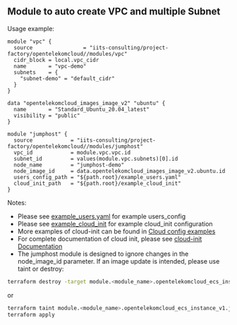 ## Module to auto create VPC and multiple Subnet

Usage example:
```hcl
module "vpc" {
  source                = "iits-consulting/project-factory/opentelekomcloud//modules/vpc"
  cidr_block = local.vpc_cidr
  name       = "vpc-demo"
  subnets    = {
    "subnet-demo" = "default_cidr"
  }
}

data "opentelekomcloud_images_image_v2" "ubuntu" {
  name       = "Standard_Ubuntu_20.04_latest"
  visibility = "public"
}

module "jumphost" {
  source            = "iits-consulting/project-factory/opentelekomcloud//modules/jumphost"
  vpc_id            = module.vpc.vpc.id
  subnet_id         = values(module.vpc.subnets)[0].id
  node_name         = "jumphost-demo"
  node_image_id     = data.opentelekomcloud_images_image_v2.ubuntu.id
  users_config_path = "${path.root}/example_users.yaml"
  cloud_init_path   = "${path.root}/example_cloud_init"
}
```
Notes:
- Please see [example_users.yaml](../../example_users.yaml) for example users_config
- Please see [example_cloud_init](../../example_cloud_init) for example cloud_init configuration
- More examples of cloud-init can be found in [Cloud config examples](https://cloudinit.readthedocs.io/en/latest/topics/examples.html)
- For complete documentation of cloud init, please see [cloud-init Documentation](https://cloudinit.readthedocs.io/en/latest/index.html)
- The jumphost module is designed to ignore changes in the node_image_id parameter. If an image update is intended,
  please use taint or destroy:
```bash
terraform destroy -target module.<module_name>.opentelekomcloud_ecs_instance_v1.jumphost_node
```
or
```bash
terraform taint module.<module_name>.opentelekomcloud_ecs_instance_v1.jumphost_node
terraform apply
```
